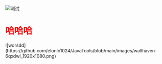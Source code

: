 ![测试](https://gitee.com/butterflyjuly/java-tools/raw/master/default.jpg)


<h1 style="color:red;align:center;">哈哈哈</h1>
![worsdd](https://github.com/elonlo1024/JavaTools/blob/main/images/wallhaven-6qxdwl_1920x1080.png)
